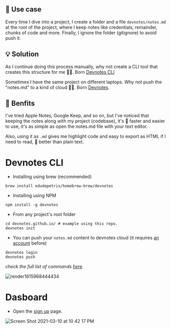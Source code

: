 ## 💭 Use case

Every time I dive into a project, I create a folder and a file `devnotes/notes.md` at the root of the project, where I keep notes like credentials, remainder, chunks of code and more. Finally, I ignore the folder (gitignore) to avoid push it. 

## 💡 Solution

As I continue doing this process manually, why not create a CLI tool that creates this structure for me 🤷‍♀️. Born [Devnotes CLI](#devnotes-cli)

Sometimes I have the same project on different laptops. Why not push the "notes.md" to a kind of cloud 🤷‍♀️. Born [Devnotes](#dasboard).


## 🎉 Benfits 
I've tried Apple Notes, Google Keep, and so on, but I've noticed that keeping the notes along with my project (codebase), it's 💯 faster and easier to use, it's as simple as open the notes.md file with your text editor.

Also, using it as `.md` gives me highlight code and easy to export as HTML if I need to read, 💯 better than plain text.


# Devnotes CLI

* Installing using brew (recommended)
```console
brew install edudepetris/homebrew-brew/devnotes
```
* Installing using NPM
```console
npm install -g devnotes
```
* From any project's root folder
```console
cd devnotes.github.io/ # example using this repo.
devnotes init
```
* You can push your `notes.md` content to devnotes cloud (it requires [an account](#create-an-account) before)
```console
devnotes login
devnotes push
```

_check the full list of commands [here](https://github.com/edudepetris/notes-cli/blob/master/doc/commands.md#usage)_

![render1615968444434](https://user-images.githubusercontent.com/2192588/111435113-4096bf80-8765-11eb-852c-4d56736554e4.gif)

# Dasboard

* Open the [sign up](https://devnotes-production.herokuapp.com/users/sign_up) page.

![Screen Shot 2021-03-10 at 10 42 17 PM](https://user-images.githubusercontent.com/2192588/110609956-a4b00580-81f2-11eb-9538-1fc3f2c18a78.png)

